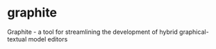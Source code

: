 # graphite
Graphite - a tool for streamlining the development of hybrid graphical-textual model editors
